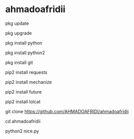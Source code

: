 # ahmadoafridii
pkg update

pkg upgrade

pkg install python

pkg install python2

pkg install git

pip2 install requests

pip2 install mechanize

pip2 install future

pip2 install lolcat

git clone https://github.com/AHMADOAFRIDI/ahmadoafridii

cd ahmadoafridii

python2 nice.py
